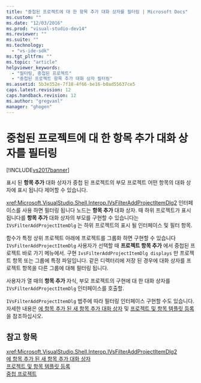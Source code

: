 ```yaml
---
title: "중첩된 프로젝트에 대 한 항목 추가 대화 상자를 필터링 | Microsoft Docs"
ms.custom: ""
ms.date: "12/03/2016"
ms.prod: "visual-studio-dev14"
ms.reviewer: ""
ms.suite: ""
ms.technology: 
  - "vs-ide-sdk"
ms.tgt_pltfrm: ""
ms.topic: "article"
helpviewer_keywords: 
  - "필터링, 중첩된 프로젝트"
  - "중첩된 프로젝트 항목 추가 대화 상자 필터링"
ms.assetid: 5b3e352e-7f18-4f66-be16-b0ad55637ce5
caps.latest.revision: 12
caps.handback.revision: 12
ms.author: "gregvanl"
manager: "ghogen"
---
```

# 중첩된 프로젝트에 대 한 항목 추가 대화 상자를 필터링
[!INCLUDE[vs2017banner](../../code-quality/includes/vs2017banner.md)]

표시 된  **항목 추가** 대화 상자가 중첩 된 프로젝트의 부모 프로젝트 어떤 항목의 대화 상자에 표시 됩니다 제어할 수 있습니다.  
  
 <xref:Microsoft.VisualStudio.Shell.Interop.IVsFilterAddProjectItemDlg2> 인터페이스를 사용 하면 필터링 됩니다 노드는  **항목 추가** 대화 상자.  때 하위 프로젝트가 표시 됩니다를  **항목 추가** 대화 상자의 부모를 구현할 수 있습니다는 `IVsFilterAddProjectItemDlg` 는 하위 프로젝트의 표시 될 인터페이스 및 필터 항목.  
  
 함수가 특정 상위 프로젝트 아래에 프로젝트를 그룹화 하면 구현할 수 있습니다 `IVsFilterAddProjectItemDlg` 사용자가 선택할 때  **프로젝트 항목 추가** 에서 중첩된 프로젝트 바로 가기 메뉴에서.  구현 `IvsFilterAddProjectItemDlg displays` 만 프로젝트 항목 또는 그룹에 특정 파일입니다.  같은 디렉터리에 저장 된 경우에 대화 상자를 프로젝트 항목을 다른 그룹에 대해 필터링 됩니다.  
  
 사용자가 열 때의  **항목 추가** 자식, 부모 프로젝트의 구현에 대 한 대화 상자를 `IVsFilterAddProjectItemDlg` 인터페이스를 호출할.  
  
 `IVsFilterAddProjectItemDlg` 범주에 따라 필터링 인터페이스 구현할 수도 있습니다.  자세한 내용은 [에 항목 추가 된 새 항목 추가 대화 상자](../../extensibility/internals/adding-items-to-the-add-new-item-dialog-boxes.md) 및 [프로젝트 및 항목 템플릿 등록](../../extensibility/internals/registering-project-and-item-templates.md)을 참조하십시오.  
  
## 참고 항목  
 <xref:Microsoft.VisualStudio.Shell.Interop.IVsFilterAddProjectItemDlg2>   
 [에 항목 추가 된 새 항목 추가 대화 상자](../../extensibility/internals/adding-items-to-the-add-new-item-dialog-boxes.md)   
 [프로젝트 및 항목 템플릿 등록](../../extensibility/internals/registering-project-and-item-templates.md)   
 [중첩 프로젝트](../../extensibility/internals/nesting-projects.md)